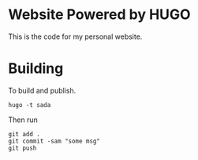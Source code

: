 # Website Powered by HUGO

This is the code for my personal website.

# Building

To build and publish. 

```shell
hugo -t sada
```

Then run

```shell
git add .
git commit -sam "some msg"
git push
```

